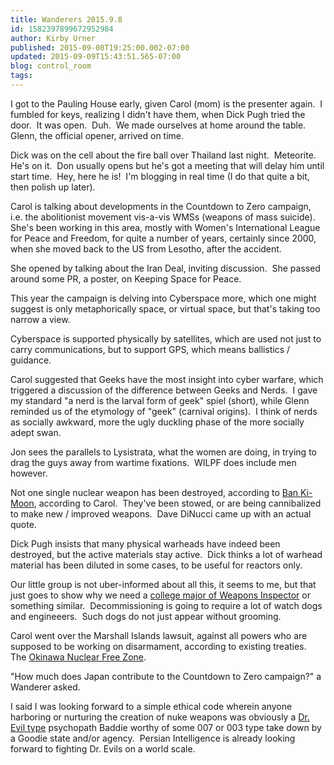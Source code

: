 ```yaml
---
title: Wanderers 2015.9.8
id: 1582397899672952984
author: Kirby Urner
published: 2015-09-08T19:25:00.002-07:00
updated: 2015-09-09T15:43:51.565-07:00
blog: control_room
tags: 
---
```


[](https://www.flickr.com/photos/kirbyurner/21074360659/in/dateposted-public/)

I got to the Pauling House early, given Carol (mom) is the presenter again.  I fumbled for keys, realizing I didn't have them, when Dick Pugh tried the door.  It was open.  Duh.  We made ourselves at home around the table.  Glenn, the official opener, arrived on time.

Dick was on the cell about the fire ball over Thailand last night.  Meteorite.  He's on it.  Don usually opens but he's got a meeting that will delay him until start time.  Hey, here he is!  I'm blogging in real time (I do that quite a bit, then polish up later).

Carol is talking about developments in the Countdown to Zero campaign, i.e. the abolitionist movement vis-a-vis WMSs (weapons of mass suicide).  She's been working in this area, mostly with Women's International League for Peace and Freedom, for quite a number of years, certainly since 2000, when she moved back to the US from Lesotho, after the accident.

She opened by talking about the Iran Deal, inviting discussion.  She passed around some PR, a poster, on Keeping Space for Peace.

This year the campaign is delving into Cyberspace more, which one might suggest is only metaphorically space, or virtual space, but that's taking too narrow a view.

Cyberspace is supported physically by satellites, which are used not just to carry communications, but to support GPS, which means ballistics / guidance.

Carol suggested that Geeks have the most insight into cyber warfare, which triggered a discussion of the difference between Geeks and Nerds.  I gave my standard "a nerd is the larval form of geek" spiel (short), while Glenn reminded us of the etymology of "geek" (carnival origins).  I think of nerds as socially awkward, more the ugly duckling phase of the more socially adept swan.

Jon sees the parallels to Lysistrata, what the women are doing, in trying to drag the guys away from wartime fixations.  WILPF does include men however.

Not one single nuclear weapon has been destroyed, according to [Ban Ki-Moon](http://www.fukushima-is-still-news.com/2015/08/ban-ki-moon-calls-for-nuclear-free-world.html), according to Carol.  They've been stowed, or are being cannibalized to make new / improved weapons.  Dave DiNucci came up with an actual quote.

Dick Pugh insists that many physical warheads have indeed been destroyed, but the active materials stay active.  Dick thinks a lot of warhead material has been diluted in some cases, to be useful for reactors only.

Our little group is not uber-informed about all this, it seems to me, but that just goes to show why we need a [college major of Weapons Inspector](http://controlroom.blogspot.com/2010/12/from-day-to-day.html) or something similar.  Decommissioning is going to require a lot of watch dogs and engineeers.  Such dogs do not just appear without grooming.

Carol went over the Marshall Islands lawsuit, against all powers who are supposed to be working on disarmament, according to existing treaties.  The [Okinawa Nuclear Free Zone](http://www.hankaku-j.org/data/jalana/npt_008_en.html).

"How much does Japan contribute to the Countdown to Zero campaign?" a Wanderer asked.

I said I was looking forward to a simple ethical code wherein anyone harboring or nurturing the creation of nuke weapons was obviously a [Dr. Evil type](http://worldgame.blogspot.com/2007/05/aqua-teen-movie-review.html) psychopath Baddie worthy of some 007 or 003 type take down by a Goodie state and/or agency.  Persian Intelligence is already looking forward to fighting Dr. Evils on a world scale.